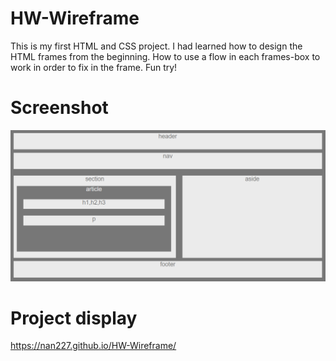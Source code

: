# HW-Wireframe

This is my first HTML and CSS project. I had learned how to design the HTML frames from the beginning. How to use a flow in each frames-box to work in order to fix in the frame.  Fun try!

# Screenshot 
![](pic.png)



# Project display

https://nan227.github.io/HW-Wireframe/
